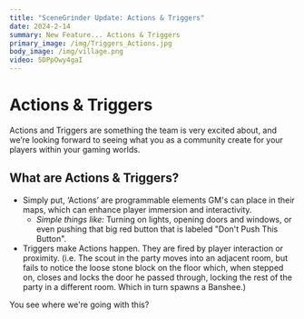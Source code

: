 ```yaml
---
title: "SceneGrinder Update: Actions & Triggers"
date: 2024-2-14
summary: New Feature... Actions & Triggers
primary_image: /img/Triggers_Actions.jpg
body_image: /img/village.png
video: 5DPpOwy4gaI
---
```


# Actions & Triggers

Actions and Triggers are something the team is very excited about, and we’re looking forward to seeing what you as a community create for your players within your gaming worlds.

## What are Actions & Triggers?

- Simply put, ‘Actions’ are programmable elements GM's can place in their maps, which can enhance player immersion and interactivity.
    - *Simple things like:* Turning on lights, opening doors and windows, or even pushing that big red button that is labeled "Don't Push This Button".
- Triggers make Actions happen. They are fired by player interaction or proximity. (i.e. The scout in the party moves into an adjacent room, but fails to notice the loose stone block on the floor which, when stepped on, closes and locks the door he passed through, locking the rest of the party in a different room. Which in turn spawns a Banshee.)

You see where we're going with this?

